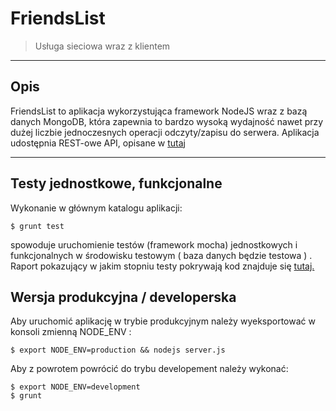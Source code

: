 
FriendsList
===================
> Usługa sieciowa wraz z klientem  

----------

Opis
-------------

FriendsList to aplikacja wykorzystująca framework NodeJS wraz z bazą danych MongoDB, która zapewnia to bardzo wysoką wydajność nawet przy dużej liczbie jednoczesnych operacji odczyty/zapisu do serwera. Aplikacja udostępnia REST-owe API, opisane w [tutaj](/api/docs)

----------

Testy jednostkowe, funkcjonalne
--------------------

Wykonanie w głównym katalogu aplikacji:

    $ grunt test

spowoduje uruchomienie testów (framework mocha) jednostkowych i funkcjonalnych w środowisku testowym ( baza danych będzie testowa ) .
Raport pokazujący w jakim stopniu testy pokrywają kod znajduje się [tutaj.](/tests/coverage/report/)

Wersja produkcyjna / developerska
--------------------
Aby uruchomić aplikację w trybie produkcyjnym należy wyeksportować w konsoli zmienną NODE_ENV :

    $ export NODE_ENV=production && nodejs server.js

Aby z powrotem powrócić do trybu developement należy wykonać:

    $ export NODE_ENV=development 
    $ grunt

